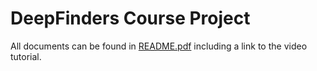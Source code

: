 # DeepFinders Course Project

All documents can be found in [README.pdf](../README.pdf) including a link to the video tutorial.
